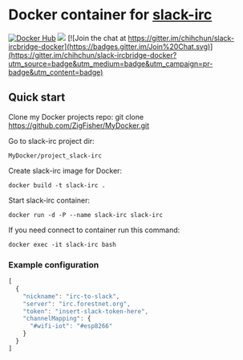 Docker container for [slack-irc](https://github.com/ekmartin/slack-irc)
===
[![Docker Hub](https://img.shields.io/badge/docker-ready-blue.svg)](https://registry.hub.docker.com/u/chihchun/slack-ircbridge/) 
[![](https://images.microbadger.com/badges/image/chihchun/slack-ircbridge.svg)](https://microbadger.com/images/chihchun/slack-ircbridge)
[![Join the chat at https://gitter.im/chihchun/slack-ircbridge-docker](https://badges.gitter.im/Join%20Chat.svg)](https://gitter.im/chihchun/slack-ircbridge-docker?utm_source=badge&utm_medium=badge&utm_campaign=pr-badge&utm_content=badge)


## Quick start
Clone my Docker projects repo:
	git clone https://github.com/ZigFisher/MyDocker.git

Go to slack-irc project dir:

`MyDocker/project_slack-irc`

Create slack-irc image for Docker:

`docker build -t slack-irc .`

Start slack-irc container:

`docker run -d -P --name slack-irc slack-irc`

If you need connect to container run this command:

`docker exec -it slack-irc bash`



### Example configuration
```js
[
  {
    "nickname": "irc-to-slack",
    "server": "irc.forestnet.org",
    "token": "insert-slack-token-here",
    "channelMapping": {
      "#wifi-iot": "#esp8266"
    }
  }
]
```

